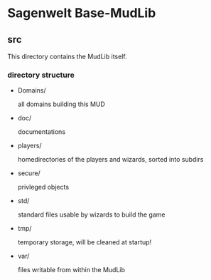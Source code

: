 # Sagenwelt Base-MudLib
## src

This directory contains the MudLib itself.

### directory structure

+   Domains/

    all domains building this MUD

+   doc/

    documentations

+   players/

    homedirectories of the players and wizards, sorted into subdirs

+   secure/

    privleged objects

+   std/

    standard files usable by wizards to build the game

+   tmp/

    temporary storage, will be cleaned at startup!

+   var/

    files writable from within the MudLib
